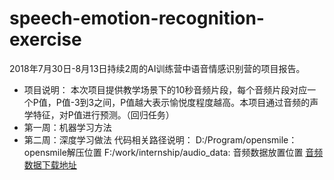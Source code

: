# speech-emotion-recognition-exercise
2018年7⽉30⽇-8⽉13⽇持续2周的AI训练营中语⾳情感识别营的项目报告。

* 项目说明：
本次项目提供教学场景下的10秒音频片段，每个音频片段对应一个P值，P值-3到3之间，P值越大表示愉悦度程度越高。本项目通过音频的声学特征，对P值进行预测。（回归任务）
* 第一周：机器学习方法
* 第二周：深度学习做法
代码相关路径说明：
D:/Program/opensmile：opensmile解压位置
F:/work/internship/audio_data: 音频数据放置位置
[音频数据下载地址](http://dawn.shareurl.facethink.com/ai-lab-training-camp/%E8%AF%AD%E9%9F%B3%E8%AE%AD%E7%BB%83%E8%90%A5%E6%95%B0%E6%8D%AE.rar?AWSAccessKeyId=3QO8TW7G59ES77LY8BPH&Expires=1535681635&Signature=c19Aj0B%2F2DmMUhG4rH6qlAR35uQ%3D)
